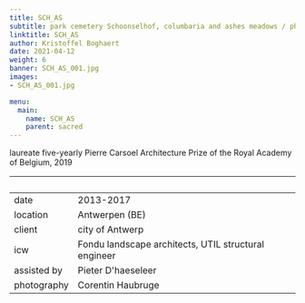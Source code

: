 ```yaml
---
title: SCH_AS
subtitle: park cemetery Schoonselhof, columbaria and ashes meadows / phase 2
linktitle: SCH_AS
author: Kristoffel Boghaert
date: 2021-04-12
weight: 6
banner: SCH_AS_001.jpg
images:
- SCH_AS_001.jpg

menu:
  main:
    name: SCH_AS
    parent: sacred
---
```

laureate five-yearly Pierre Carsoel Architecture Prize of the Royal Academy of Belgium, 2019

&nbsp;|&nbsp;
------|------
date  |   2013-2017
location	|		Antwerpen (BE)
client		|		city of Antwerp
icw			|   Fondu landscape architects, UTIL structural engineer
assisted by   |   Pieter D'haeseleer
photography   |   Corentin Haubruge

